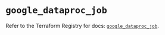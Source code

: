 # `google_dataproc_job`

Refer to the Terraform Registry for docs: [`google_dataproc_job`](https://registry.terraform.io/providers/hashicorp/google/5.22.0/docs/resources/dataproc_job).
